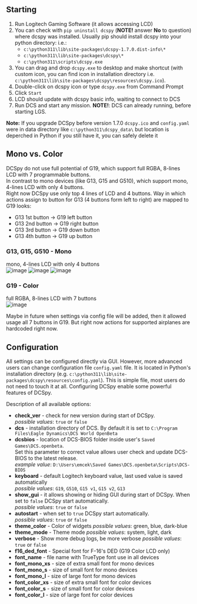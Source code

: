 ## Starting
1. Run Logitech Gaming Software (it allows accessing LCD)
2. You can check with `pip uninstall dcspy` (**NOTE!** answer **No** to question) where dcspy was installed. Usually pip should install dcspy into your python directory: i.e.:
   * `c:\python311\lib\site-packages\dcspy-1.7.0.dist-info\*`
   * `c:\python311\lib\site-packages\dcspy\*`
   * `c:\python311\scripts\dcspy.exe`
3. You can drag and drop `dcspy.exe` to desktop and make shortcut (with custom icon, you can find icon in installation directory i.e. `c:\python311\lib\site-packages\dcspy\resources\dcspy.ico`).
4. Double-click on dcspy icon or type `dcspy.exe` from Command Prompt
5. Click `Start`
6. LCD should update with dcspy basic info, waiting to connect to DCS 
7. Run DCS and start any mission. **NOTE!**: DCS can already running, before starting LGS.

**Note:** If you upgrade DCSpy before version 1.7.0 `dcspy.ico` and `config.yaml` were in data directory like `c:\python311\dcspy_data\` but location is deperched in Python if you still have it, you can safely delete it

## Mono vs. Color
DCSpy do not use full potential of G19, which support full RGBA, 8-lines LCD with 7 programmable buttons.  
In contrast to mono devices (like G13, G15 and G510), which support mono, 4-lines LCD with only 4 buttons.  
Right now DCSpy use only top 4 lines of LCD and 4 buttons. 
Way in which actions assign to button for G13 (4 buttons form left to right) are mapped to G19 looks:  
* G13 1st button -> G19 left button
* G13 2nd button -> G19 right button
* G13 3rd button -> G19 down button
* G13 4th button -> G19 up button

### G13, G15, G510 - Mono
mono, 4-lines LCD with only 4 buttons  
![image](https://user-images.githubusercontent.com/475312/174407168-7db23a3f-3493-4a35-b898-ebb3a3ff839f.png)
![image](https://user-images.githubusercontent.com/475312/174407442-ed9c7d85-057d-4572-8316-3578721e4dab.png)
![image](https://user-images.githubusercontent.com/475312/174407530-b010691c-0895-4786-ad4e-8f98deeebb02.png)
### G19 - Color
full RGBA, 8-lines LCD with 7 buttons  
![image](https://user-images.githubusercontent.com/475312/174407299-d07e7ba5-d837-4af4-884a-7e20a48d676a.png)

Maybe in future when settings via config file will be added, then it allowed usage all 7 buttons in G19. But right now 
actions for supported airplanes are hardcoded right now.

## Configuration
All settings can be configured directly via GUI. However,  more advanced users can change configuration file `config.yaml` file. It is located in Python's installation directory (e.g. `c:\python311\lib\site-packages\dcspy\resources\config.yaml`). 
This is simple file, most users do not need to touch it at all. Configuring DCSpy enable some powerful features of DCSpy.

Description of all available options:  
* **check_ver** - check for new version during start of DCSpy.  
  *possible values*: `true` or `false`
* **dcs** - installation directory of DCS. By default it is set to `C:\Program Files\Eagle Dynamics\DCS World OpenBeta`
* **dcsbios** - location of DCS-BIOS folder inside user's `Saved Games\DCS.openbeta`.  
  Set this parameter to correct value allows user check and update DCS-BIOS to the latest release.  
  *example value*: `D:\Users\emcek\Saved Games\DCS.openbeta\Scripts\DCS-BIOS`
* **keyboard** - default Logitech keyboard value, last used value is saved automatically  
  *possible values*: `G19`, `G510`, `G15 v1`, `G15 v2`, `G13`
* **show_gui** - it allows showing or hiding GUI during start of DCSpy. When set to `false` DCSpy start automatically.  
  *possible values*: `true` or `false`
* **autostart** - when set to `true` DCSpy start automatically.  
  *possible values*: `true` or `false`
* **theme_color** - Color of widgets
  *possible values*: green, blue, dark-blue
* **theme_mode** - Theme mode
  *possible values*: system, light, dark
* **verbose** - Show more debug logs, be more verbose
  *possible values*: `true` or `false`
* **f16_ded_font** - Special font for F-16's DED (G19 Color LCD only)
* **font_name** - file name with TrueType font use in all devices
* **font_mono_xs** - size of extra small font for mono devices
* **font_mono_s** - size of small font for mono devices
* **font_mono_l** - size of large font for mono devices
* **font_color_xs** - size of extra small font for color devices
* **font_color_s** - size of small font for color devices
* **font_color_l** - size of large font for color devices
